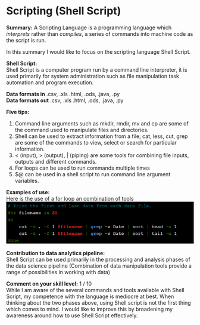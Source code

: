 # Scripting (Shell Script)

**Summary:**
A Scripting Language is a programming language which *interprets* rather than *compiles*, a series of commands into machine code as the script is run.

In this summary I would like to focus on the scripting language Shell Script.

**Shell Script:**              
Shell Script is a computer program run by a command line interpreter, it is used primarily for system administration such as file manipulation task automation and program execution.

**Data formats in**  .csv, .xls .html, .ods, .java, .py      
**Data formats out**  .csv, .xls .html, .ods, .java, .py

**Five tips:**  
1. Command line arguments such as mkdir, rmdir, mv and cp are some of the command used to manipulate files and directories.
2. Shell can be used to extract information from a file; cat, less, cut, grep are some of the commands to view, select or search for particular information.
3. < (input), > (output), | (piping) are some tools for combining file inputs, outputs and different commands.
4. For loops can be used to run commands multiple times
5. $@ can be used in a shell script to run command line argument variables.

**Examples of use:**        
Here is the use of a for loop an combination of tools
![](images/scripting.png)

**Contribution to data analytics pipeline:**        
Shell Script can be used primarily in the processing and analysis phases of the data science pipeline (Combination of data manipulation tools provide a range of possibilities in working with data)

**Comment on your skill level:** 1 / 10                    
While I am aware of the several commands and tools available with Shell Script, my competence with the language is mediocre at best. When thinking about the two phases above, using Shell script is not the first thing which comes to mind. I would like to improve this by broadening my awareness around how to use Shell Script effectively.
